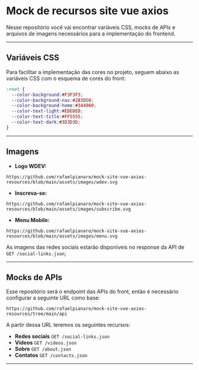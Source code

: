 # Mock de recursos site vue axios

Nesse repositório você vai encontrar variáveis CSS, mocks de APIs e arquivos de imagens necessários para a implementação do frontend.

___________________

## Variáveis CSS

Para facilitar a implementação das cores no projeto, seguem abaixo as variáveis CSS com o esquema de cores do front:
```css
:root {
  --color-background:#F3F3F3;
  --color-background-nav:#2B3D50;
  --color-background-home:#344960;
  --color-text-light:#EDEDED;
  --color-text-title:#FF5555;
  --color-text-dark:#3D3D3D;
}
```

___________________

## Imagens

* **Logo WDEV:**  
```
https://github.com/rafaelpianaro/mock-site-vue-axios-resources/blob/main/assets/images/wdev.svg
```

* **Inscreva-se:**
```
https://github.com/rafaelpianaro/mock-site-vue-axios-resources/blob/main/assets/images/subscribe.svg
```

* **Menu Mobile:**
```
https://github.com/rafaelpianaro/mock-site-vue-axios-resources/blob/main/assets/images/menu.svg
```

As imagens das redes sociais estarão disponíveis no response da API de `GET /social-links.json`;
___________________

## Mocks de APIs

Esse repositório será o endpoint das APIs do front, então é necessário configurar a seguinte URL como base:
```
https://github.com/rafaelpianaro/mock-site-vue-axios-resources/tree/main/api
```

A partir dessa URL teremos os seguintes recursos:
* **Redes sociais** `GET /social-links.json`
* **Vídeos** `GET /videos.json`
* **Sobre** `GET /about.json`
* **Contatos** `GET /contacts.json`

___________________
